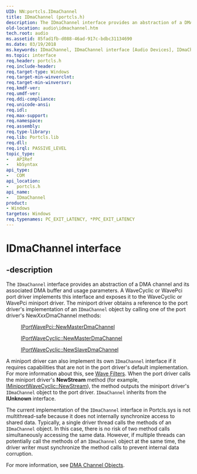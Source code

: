 ```yaml
---
UID: NN:portcls.IDmaChannel
title: IDmaChannel (portcls.h)
description: The IDmaChannel interface provides an abstraction of a DMA channel and its associated DMA buffer and usage parameters.
old-location: audio\idmachannel.htm
tech.root: audio
ms.assetid: 85fad1fb-d088-46ad-917c-bdbc31134690
ms.date: 03/19/2018
ms.keywords: IDmaChannel, IDmaChannel interface [Audio Devices], IDmaChannel interface [Audio Devices], described, audio.idmachannel, audmp-routines_55e2df1d-771f-4427-a48e-671d4e113d5c.xml, portcls/IDmaChannel
ms.topic: interface
req.header: portcls.h
req.include-header:
req.target-type: Windows
req.target-min-winverclnt:
req.target-min-winversvr:
req.kmdf-ver:
req.umdf-ver:
req.ddi-compliance:
req.unicode-ansi:
req.idl:
req.max-support:
req.namespace:
req.assembly:
req.type-library:
req.lib: Portcls.lib
req.dll:
req.irql: PASSIVE_LEVEL
topic_type:
-	APIRef
-	kbSyntax
api_type:
-	COM
api_location:
-	portcls.h
api_name:
-	IDmaChannel
product:
- Windows
targetos: Windows
req.typenames: PC_EXIT_LATENCY, *PPC_EXIT_LATENCY
---
```


# IDmaChannel interface


## -description


The <code>IDmaChannel</code> interface provides an abstraction of a DMA channel and its associated DMA buffer and usage parameters. A WaveCyclic or WavePci port driver implements this interface and exposes it to the WaveCyclic or WavePci miniport driver. The miniport driver obtains a reference to the port driver's implementation of an <code>IDmaChannel</code> object by calling one of the port driver's New<i>Xxx</i>DmaChannel methods:
<dl>
<dd>

<a href="https://msdn.microsoft.com/library/windows/hardware/ff536916">IPortWavePci::NewMasterDmaChannel</a>


</dd>
<dd>

<a href="https://msdn.microsoft.com/library/windows/hardware/ff536900">IPortWaveCyclic::NewMasterDmaChannel</a>


</dd>
<dd>

<a href="https://msdn.microsoft.com/library/windows/hardware/ff536902">IPortWaveCyclic::NewSlaveDmaChannel</a>


</dd>
</dl>A miniport driver can also implement its own <code>IDmaChannel</code> interface if it requires capabilities that are not in the port driver's default implementation. For more information about this, see <a href="https://msdn.microsoft.com/9e364c8f-55c3-4ec9-a9ce-9ee0f6a0746b">Wave Filters</a>. When the port driver calls the miniport driver's <b>NewStream</b> method (for example, <a href="https://msdn.microsoft.com/library/windows/hardware/ff536723">IMiniportWaveCyclic::NewStream</a>), the method outputs the miniport driver's <code>IDmaChannel</code> object to the port driver. <code>IDmaChannel</code> inherits from the <b>IUnknown</b> interface.

The current implementation of the <code>IDmaChannel</code> interface in Portcls.sys is not multithread-safe because it does not internally synchronize access to shared data. Typically, a single driver thread calls the methods of an <code>IDmaChannel</code> object. In this case, there is no risk of two method calls simultaneously accessing the same data. However, if multiple threads can potentially call the methods of an <code>IDmaChannel</code> object at the same time, the driver writer must synchronize the method calls to prevent internal data corruption.

For more information, see <a href="https://msdn.microsoft.com/2064bbdf-62b7-454f-8764-b2aa21636c02">DMA Channel Objects</a>.

